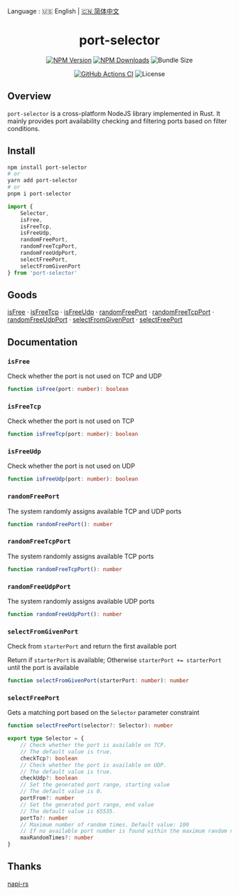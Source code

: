 Language : 🇺🇸 English | [🇨🇳 简体中文](https://github.com/ZingerLittleBee/port-selector/blob/main/README.zh-CN.md)

<h1 align="center">port-selector</h1>
<div align="center">
    
[![NPM Version](https://img.shields.io/npm/v/port-selector)](https://www.npmjs.com/package/port-selector)
[![NPM Downloads](https://img.shields.io/npm/dt/port-selector)](https://www.npmjs.com/package/port-selector)
![Bundle Size](https://img.shields.io/bundlephobia/minzip/port-selector)

</div>
<div align="center">
    
[![GitHub Actions CI](https://img.shields.io/github/workflow/status/ZingerLittleBee/port-selector/Test%20CI)](https://github.com/ZingerLittleBee/port-selector/actions)
![License](https://img.shields.io/github/license/ZingerLittleBee/port-selector)
    
</div>

## Overview

`port-selector` is a cross-platform NodeJS library implemented in Rust. It mainly provides port availability checking and filtering ports based on filter conditions.

## Install
```bash
npm install port-selector
# or
yarn add port-selector
# or
pnpm i port-selector
```

```ts
import {
    Selector,
    isFree,
    isFreeTcp,
    isFreeUdp,
    randomFreePort,
    randomFreeTcpPort,
    randomFreeUdpPort,
    selectFreePort,
    selectFromGivenPort
} from 'port-selector'
```

## Goods
[isFree](#isfree) · [isFreeTcp](#isfreetcp) · [isFreeUdp](#isfreeudp) · [randomFreePort](#randomfreeport) · [randomFreeTcpPort](#randomfreetcpport) · [randomFreeUdpPort](#randomfreeudpport) · [selectFromGivenPort](#selectfromgivenport) · [selectFreePort](#selectfreeport)


## Documentation

### `isFree`
Check whether the port is not used on TCP and UDP
```ts
function isFree(port: number): boolean
```

### `isFreeTcp`
Check whether the port is not used on TCP
```ts
function isFreeTcp(port: number): boolean
```

### `isFreeUdp`
Check whether the port is not used on UDP
```ts
function isFreeUdp(port: number): boolean
```

### `randomFreePort`
The system randomly assigns available TCP and UDP ports
```ts
function randomFreePort(): number
```

### `randomFreeTcpPort`
The system randomly assigns available TCP ports
```ts
function randomFreeTcpPort(): number
```

### `randomFreeUdpPort`
The system randomly assigns available UDP ports
```ts
function randomFreeUdpPort(): number
```

### `selectFromGivenPort`
Check from `starterPort` and return the first available port

Return if `starterPort` is available; Otherwise `starterPort += starterPort` until the port is available
```ts
function selectFromGivenPort(starterPort: number): number
```

### `selectFreePort`
Gets a matching port based on the `Selector` parameter constraint
```ts
function selectFreePort(selector?: Selector): number
```

```ts
export type Selector = {
    // Check whether the port is available on TCP.
    // The default value is true.
    checkTcp?: boolean
    // Check whether the port is available on UDP.
    // The default value is true.
    checkUdp?: boolean
    // Set the generated port range, starting value
    // The default value is 0.
    portFrom?: number
    // Set the generated port range, end value
    // The default value is 65535.
    portTo?: number
    // Maximum number of random times. Default value: 100
    // If no available port number is found within the maximum random number of loops, None is returned
    maxRandomTimes?: number
}
```

## Thanks
[napi-rs](https://github.com/napi-rs/napi-rs)
